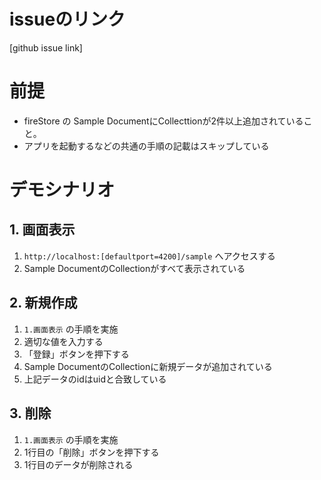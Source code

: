# issueのリンク
[github issue link]

# 前提
- fireStore の Sample DocumentにCollecttionが2件以上追加されていること。
- アプリを起動するなどの共通の手順の記載はスキップしている

# デモシナリオ

## 1. 画面表示
1. ` http://localhost:[defaultport=4200]/sample ` へアクセスする
2. Sample DocumentのCollectionがすべて表示されている

## 2. 新規作成
1. `1.画面表示` の手順を実施
2. 適切な値を入力する
4. 「登録」ボタンを押下する
5. Sample DocumentのCollectionに新規データが追加されている
6. 上記データのidはuidと合致している

## 3. 削除
1. `1.画面表示` の手順を実施
2. 1行目の「削除」ボタンを押下する
3. 1行目のデータが削除される
